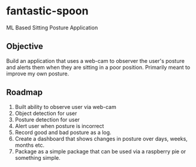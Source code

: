 # fantastic-spoon
ML Based Sitting Posture Application

## Objective
Build an application that uses a web-cam to observer the user's posture and alerts them when they are sitting in a poor position. Primarily meant to improve my own posture.

## Roadmap
1. Built ability to observe user via web-cam
2. Object detection for user
3. Posture detection for user
4. Alert user when posture is incorrect
5. Record good and bad posture as a log.
6. Create a dashboard that shows changes in posture over days, weeks, months etc.
7. Package as a simple package that can be used via a raspberry pie or something simple. 
